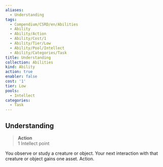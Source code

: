 ```yaml
---
aliases:
  - Understanding
tags:
  - Compendium/CSRD/en/Abilities
  - Ability
  - Ability/Action
  - Ability/Cost/1
  - Ability/Tier/Low
  - Ability/Pool/Intellect
  - Ability/Categories/Task
title: Understanding
collection: Abilities
kind: Ability
action: true
enabler: false
cost: '1'
tier: Low
pools:
  - Intellect
categories:
  - Task
---
```

## Understanding  
>**Action**  
>1 Intellect point
  
You observe or study a creature or object. Your next interaction with that creature or object gains one asset. Action.